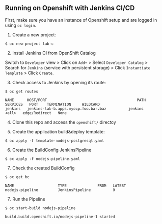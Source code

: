 ## Running on Openshift with Jenkins CI/CD

First, make sure you have an instance of Openshift setup and are logged in using `oc login`.

1. Create a new project:

```
$ oc new-project lab-c
```

2. Install Jenkins CI from OpenShift Catalog

Switch to `Developer` view > Click on `Add+` > Select `Developer Catalog` > Search for `Jenkins` (service with persistent storage) > Click `Instantiate Template` > Click `Create`.

3. Check access to Jenkins by opening its route:

```
$ oc get routes

NAME      HOST/PORT                                         PATH   SERVICES   PORT    TERMINATION     WILDCARD
jenkins   jenkins-lab-b.apps.myocp.foo.bar.baz          jenkins    <all>   edge/Redirect   None
```

4. Clone this repo and access the `openshift/` directoy

5. Create the application build&deploy template:


```
$ oc apply -f template-nodejs-postgresql.yaml
```

6. Create the BuildConfig JenkinsPipeline

```
$ oc apply -f nodejs-pipeline.yaml
```

7. Check the created BuildConfig

```
$ oc get bc

NAME                    TYPE              FROM   LATEST
nodejs-pipeline         JenkinsPipeline          0
``` 

7. Run the Pipeline

```
$ oc start-build nodejs-pipeline

build.build.openshift.io/nodejs-pipeline-1 started
```



